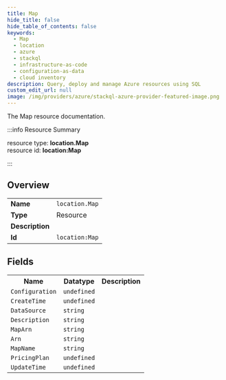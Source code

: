 ```yaml
---
title: Map
hide_title: false
hide_table_of_contents: false
keywords:
  - Map
  - location
  - azure
  - stackql
  - infrastructure-as-code
  - configuration-as-data
  - cloud inventory
description: Query, deploy and manage Azure resources using SQL
custom_edit_url: null
image: /img/providers/azure/stackql-azure-provider-featured-image.png
---
```

The Map resource documentation.

:::info Resource Summary

<div class="row">
<div class="providerDocColumn">
<span>resource type:&nbsp;<b>location.Map</b></span><br />
<span>resource id:&nbsp;<b>location:Map</b></span><br />
</div>
</div>

:::

## Overview
<table><tbody>
<tr><td><b>Name</b></td><td><code>location.Map</code></td></tr>
<tr><td><b>Type</b></td><td>Resource</td></tr>
<tr><td><b>Description</b></td><td></td></tr>
<tr><td><b>Id</b></td><td><code>location:Map</code></td></tr>
</tbody></table>

## Fields
<table><tbody>
<tr><th>Name</th><th>Datatype</th><th>Description</th></tr>
<tr><td><code>Configuration</code></td><td><code>undefined</code></td><td></td></tr><tr><td><code>CreateTime</code></td><td><code>undefined</code></td><td></td></tr><tr><td><code>DataSource</code></td><td><code>string</code></td><td></td></tr><tr><td><code>Description</code></td><td><code>string</code></td><td></td></tr><tr><td><code>MapArn</code></td><td><code>string</code></td><td></td></tr><tr><td><code>Arn</code></td><td><code>string</code></td><td></td></tr><tr><td><code>MapName</code></td><td><code>string</code></td><td></td></tr><tr><td><code>PricingPlan</code></td><td><code>undefined</code></td><td></td></tr><tr><td><code>UpdateTime</code></td><td><code>undefined</code></td><td></td></tr>
</tbody></table>